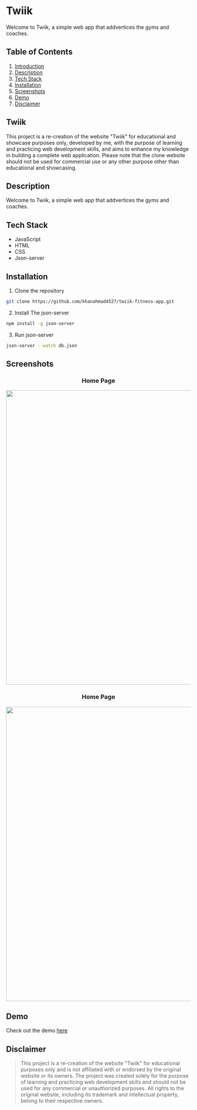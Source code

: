 # Twiik

Welcome to Twiik, a simple web app that addvertices the gyms and coaches.

## Table of Contents
1. [Introduction](#introduction)
2. [Description](#description)
3. [Tech Stack](#tech-stack)
4. [Installation](#installation)
5. [Screenshots](#screenshots)
6. [Demo](#demo)
7. [Disclaimer](#disclaimer)

## Twiik

This project is a re-creation of the website "Twiik" for educational and showcase purposes only, developed by me, with the purpose of learning and practicing web development skills, and aims to enhance my knowledge in building a complete web application. Please note that the clone website should not be used for commercial use or any other purpose other than educational and showcasing.

## Description

Welcome to Twiik, a simple web app that addvertices the gyms and coaches.

## Tech Stack
- JavaScript
- HTML
- CSS
- Json-server


## Installation

1. Clone the repository

```bash
git clone https://github.com/khanahmad4527/twiik-fitness-app.git
```
2. Install The json-server

```bash
npm install -g json-server
```
3. Run json-server

```bash
json-server --watch db.json
```

## Screenshots

<div align="center">
  <h3>Home Page</h3>
  <img src="https://i.ibb.co/Kr8RsSP/Screenshot-363.png" width="800">
</div>

<div align="center">
  <h3>Home Page</h3>
  <img src="https://i.ibb.co/9N0zMfP/Screenshot-364.png" width="800">
</div>

## Demo

Check out the demo <a href="https://lucent-starlight-406966.netlify.app/" target="_blank">here</a>


## Disclaimer

> This project is a re-creation of the website "Twiik" for educational purposes only and is not affiliated with or endorsed by the original website or its owners. The project was created solely for the purpose of learning and practicing web development skills and should not be used for any commercial or unauthorized purposes. All rights to the original website, including its trademark and intellectual property, belong to their respective owners.
